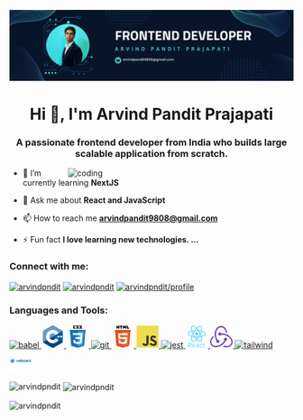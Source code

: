 ![logo](https://github.com/arvindpndit/arvindpndit/blob/main/github_banner.png)
<h1 align="center">Hi 👋, I'm Arvind Pandit Prajapati</h1>
<h3 align="center">A passionate frontend developer from India who builds large scalable application from scratch.</h3>
<img align ="right" alt="coding" width="400" src="https://raw.githubusercontent.com/punitkmryh/punitkmryh/master/Developer.gif">

- 🌱 I’m currently learning **NextJS**

- 💬 Ask me about **React and JavaScript**

- 📫 How to reach me **arvindpandit9808@gmail.com**

- ⚡ Fun fact **I love learning new technologies. ...**

<h3 align="left">Connect with me:</h3>
<p align="left">
<a href="https://linkedin.com/in/arvindpndit" target="blank"><img align="center" src="https://raw.githubusercontent.com/rahuldkjain/github-profile-readme-generator/master/src/images/icons/Social/linked-in-alt.svg" alt="arvindpndit" height="30" width="40" /></a>
<a href="https://www.leetcode.com/arvindpndit" target="blank"><img align="center" src="https://raw.githubusercontent.com/rahuldkjain/github-profile-readme-generator/master/src/images/icons/Social/leet-code.svg" alt="arvindpndit" height="30" width="40" /></a>
<a href="https://auth.geeksforgeeks.org/user/arvindpndit/profile" target="blank"><img align="center" src="https://raw.githubusercontent.com/rahuldkjain/github-profile-readme-generator/master/src/images/icons/Social/geeks-for-geeks.svg" alt="arvindpndit/profile" height="30" width="40" /></a>
</p>

<h3 align="left">Languages and Tools:</h3>
<p align="left"> <a href="https://babeljs.io/" target="_blank" rel="noreferrer"> <img src="https://www.vectorlogo.zone/logos/babeljs/babeljs-icon.svg" alt="babel" width="40" height="40"/> </a> <a href="https://www.w3schools.com/cpp/" target="_blank" rel="noreferrer"> <img src="https://raw.githubusercontent.com/devicons/devicon/master/icons/cplusplus/cplusplus-original.svg" alt="cplusplus" width="40" height="40"/> </a> <a href="https://www.w3schools.com/css/" target="_blank" rel="noreferrer"> <img src="https://raw.githubusercontent.com/devicons/devicon/master/icons/css3/css3-original-wordmark.svg" alt="css3" width="40" height="40"/> </a> <a href="https://git-scm.com/" target="_blank" rel="noreferrer"> <img src="https://www.vectorlogo.zone/logos/git-scm/git-scm-icon.svg" alt="git" width="40" height="40"/> </a> <a href="https://www.w3.org/html/" target="_blank" rel="noreferrer"> <img src="https://raw.githubusercontent.com/devicons/devicon/master/icons/html5/html5-original-wordmark.svg" alt="html5" width="40" height="40"/> </a> <a href="https://developer.mozilla.org/en-US/docs/Web/JavaScript" target="_blank" rel="noreferrer"> <img src="https://raw.githubusercontent.com/devicons/devicon/master/icons/javascript/javascript-original.svg" alt="javascript" width="40" height="40"/> </a> <a href="https://jestjs.io" target="_blank" rel="noreferrer"> <img src="https://www.vectorlogo.zone/logos/jestjsio/jestjsio-icon.svg" alt="jest" width="40" height="40"/> </a> <a href="https://reactjs.org/" target="_blank" rel="noreferrer"> <img src="https://raw.githubusercontent.com/devicons/devicon/master/icons/react/react-original-wordmark.svg" alt="react" width="40" height="40"/> </a> <a href="https://redux.js.org" target="_blank" rel="noreferrer"> <img src="https://raw.githubusercontent.com/devicons/devicon/master/icons/redux/redux-original.svg" alt="redux" width="40" height="40"/> </a> <a href="https://tailwindcss.com/" target="_blank" rel="noreferrer"> <img src="https://www.vectorlogo.zone/logos/tailwindcss/tailwindcss-icon.svg" alt="tailwind" width="40" height="40"/> </a> <a href="https://webpack.js.org" target="_blank" rel="noreferrer"> <img src="https://raw.githubusercontent.com/devicons/devicon/d00d0969292a6569d45b06d3f350f463a0107b0d/icons/webpack/webpack-original-wordmark.svg" alt="webpack" width="40" height="40"/> </a> </p>

<p><img align="left" src="https://github-readme-stats.vercel.app/api/top-langs?username=arvindpndit&show_icons=true&locale=en&layout=compact" alt="arvindpndit" /></p>

<p>&nbsp;<img align="center" src="https://github-readme-stats.vercel.app/api?username=arvindpndit&show_icons=true&locale=en" alt="arvindpndit" /></p>

<p><img align="center" src="https://github-readme-streak-stats.herokuapp.com/?user=arvindpndit&" alt="arvindpndit" /></p>
